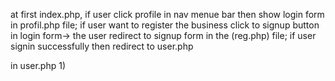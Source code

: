 at first index.php,
if user click profile in nav menue bar then show login form in profil.php file;
if user want to register the business click to signup button in login form-> the user redirect to signup form in the (reg.php) file;
if user signin successfully then redirect to user.php


in user.php
1) 